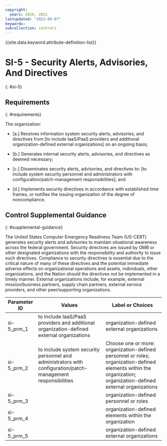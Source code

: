 ```yaml
---
copyright:
  years: 2020, 2022
lastupdated: "2022-09-07"
keywords: 
subcollection: controls
---
```



{{site.data.keyword.attribute-definition-list}}


# SI-5 - Security Alerts, Advisories, And Directives
{: #si-5}

## Requirements
{: #requirements}

The organization:

- \[a.\] Receives information system security alerts, advisories, and directives from [to include IaaS/PaaS providers and additional organization-defined external organizations] on an ongoing basis;

- \[b.\] Generates internal security alerts, advisories, and directives as deemed necessary;

- \[c.\] Disseminates security alerts, advisories, and directives to: [to include system security personnel and administrators with configuration/patch-management responsibilities]; and

- \[d.\] Implements security directives in accordance with established time frames, or notifies the issuing organization of the degree of noncompliance.

## Control Supplemental Guidance
{: #supplemental-guidance}

The United States Computer Emergency Readiness Team (US-CERT) generates security alerts and advisories to maintain situational awareness across the federal government. Security directives are issued by OMB or other designated organizations with the responsibility and authority to issue such directives. Compliance to security directives is essential due to the critical nature of many of these directives and the potential immediate adverse effects on organizational operations and assets, individuals, other organizations, and the Nation should the directives not be implemented in a timely manner. External organizations include, for example, external mission/business partners, supply chain partners, external service providers, and other peer/supporting organizations.

| Parameter ID | Values | Label or Choices |
|---|---|---|
| si-5_prm_1 | to include IaaS/PaaS providers and additional organization-defined external organizations | organization-defined external organizations |
| si-5_prm_2 | to include system security personnel and administrators with configuration/patch-management responsibilities | Choose one or more: organization-defined personnel or roles; organization-defined elements within the organization; organization-defined external organizations |
| si-5_prm_3 |  | organization-defined personnel or roles |
| si-5_prm_4 |  | organization-defined elements within the organization |
| si-5_prm_5 |  | organization-defined external organizations |


